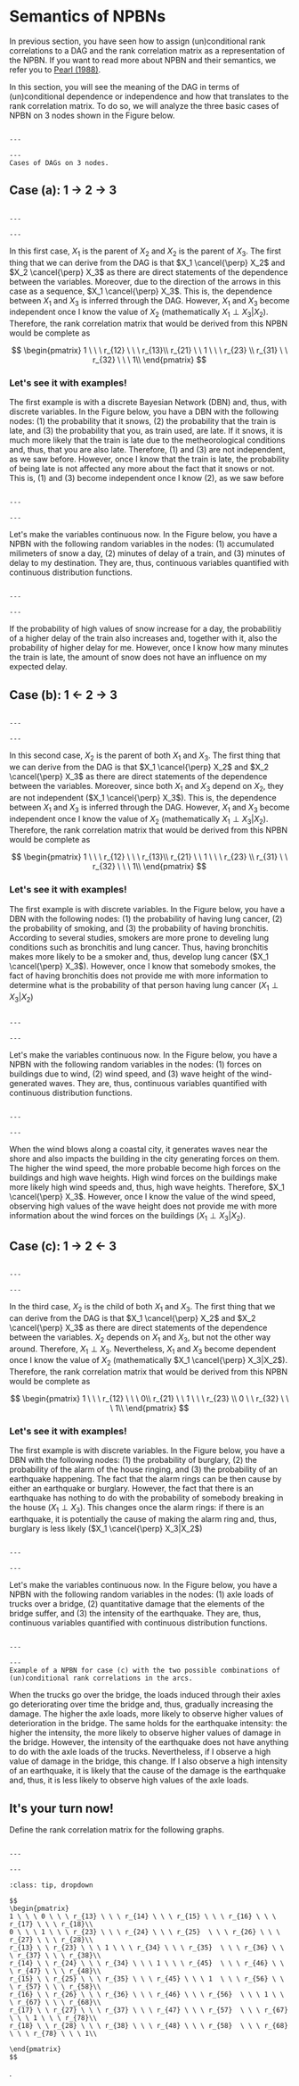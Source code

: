 
# Semantics of NPBNs

In previous section, you have seen how to assign (un)conditional rank correlations to a DAG and the rank correlation matrix as a representation of the NPBN. If you want to read more about NPBN and their semantics, we refer you to [Pearl (1988)](https://tudelft.on.worldcat.org/search/detail/927108286?queryString=Probabilistic%20reasoning%20in%20intelligent%20systems%3A%20networks%20of%20plausible%20inference).

In this section, you will see the meaning of the DAG in terms of (un)conditional dependence or independence and how that translates to the rank correlation matrix. To do so, we will analyze the three basic cases of NPBN on 3 nodes shown in the Figure below.

```{figure} ./figures/DAGs.png

---

---
Cases of DAGs on 3 nodes.
```

## Case (a): 1 $\rightarrow$ 2 $\rightarrow$ 3

```{figure} ./figures/case_a.png

---

---
```

In this first case, $X_1$ is the parent of $X_2$ and $X_2$ is the parent of $X_3$. The first thing that we can derive from the DAG is that $X_1 \cancel{\perp} X_2$ and $X_2 \cancel{\perp} X_3$ as there are direct statements of the dependence between the variables. Moreover, due to the direction of the arrows in this case as a sequence, $X_1 \cancel{\perp} X_3$. This is, the dependence between $X_1$ and $X_3$ is inferred through the DAG. However, $X_1$ and $X_3$ become independent once I know the value of $X_2$ (mathematically $X_1 \perp X_3|X_2$). Therefore, the rank correlation matrix that would be derived from this NPBN would be complete as

$$
\begin{pmatrix}
1 \ \ \ r_{12} \ \ \ r_{13}\\
r_{21} \ \ 1 \ \ \ r_{23} \\
r_{31} \ \ r_{32} \ \ \ 1\\
\end{pmatrix}
$$

### Let's see it with examples!

The first example is with a discrete Bayesian Network (DBN) and, thus, with discrete variables. In the Figure below, you have a DBN with the following nodes: (1) the probability that it snows, (2) the probability that the train is late, and (3) the probability that you, as train used, are late. If it snows, it is much more likely that the train is late due to the metheorological conditions and, thus, that you are also late. Therefore, (1) and (3) are not independent, as we saw before. However, once I know that the train is late, the probability of being late is not affected any more about the fact that it snows or not. This is, (1) and (3) become independent once I know (2), as we saw before

```{figure} ./figures/discrete_case_a.png

---

---
```

Let's make the variables continuous now. In the Figure below, you have a NPBN with the following random variables in the nodes: (1) accumulated milimeters of snow a day, (2) minutes of delay of a train, and (3) minutes of delay to my destination. They are, thus, continuous variables quantified with continuous distribution functions. 

```{figure} ./figures/continuous_case_a.png

---

---
```

If the probability of high values of snow increase for a day, the probabilitiy of a higher delay of the train also increases and, together with it, also the probability of higher delay for me. However, once I know how many minutes the train is late, the amount of snow does not have an influence on my expected delay.


## Case (b): 1 $\leftarrow$ 2 $\rightarrow$ 3

```{figure} ./figures/case_b.png

---

---
```

In this second case, $X_2$ is the parent of both $X_1$ and $X_3$. The first thing that we can derive from the DAG is that $X_1 \cancel{\perp} X_2$ and $X_2 \cancel{\perp} X_3$ as there are direct statements of the dependence between the variables. Moreover, since both $X_1$ and $X_3$ depend on $X_2$, they are not independent ($X_1 \cancel{\perp} X_3$). This is, the dependence between $X_1$ and $X_3$ is inferred through the DAG. However, $X_1$ and $X_3$ become independent once I know the value of $X_2$ (mathematically $X_1 \perp X_3|X_2$). Therefore, the rank correlation matrix that would be derived from this NPBN would be complete as

$$
\begin{pmatrix}
1 \ \ \ r_{12} \ \ \ r_{13}\\
r_{21} \ \ 1 \ \ \ r_{23} \\
r_{31} \ \ r_{32} \ \ \ 1\\
\end{pmatrix}
$$

### Let's see it with examples!

The first example is with discrete variables. In the Figure below, you have a DBN with the following nodes: (1) the probability of having lung cancer, (2) the probability of smoking, and (3) the probability of having bronchitis. According to several studies, smokers are more prone to develing lung conditions such as bronchitis and lung cancer. Thus, having bronchitis makes more likely to be a smoker and, thus, develop lung cancer ($X_1 \cancel{\perp} X_3$). However, once I know that somebody smokes, the fact of having bronchitis does not provide me with more information to determine what is the probability of that person having lung cancer ($X_1 \perp X_3| X_2$)

```{figure} ./figures/discrete_case_b.png

---

---
```

Let's make the variables continuous now. In the Figure below, you have a NPBN with the following random variables in the nodes: (1) forces on buildings due to wind, (2) wind speed, and (3) wave height of the wind-generated waves. They are, thus, continuous variables quantified with continuous distribution functions. 

```{figure} ./figures/continuous_case_b.png

---

---
```

When the wind blows along a coastal city, it generates waves near the shore and also impacts the building in the city generating forces on them. The higher the wind speed, the more probable become high forces on the buildings and high wave heights. High wind forces on the buildings make more likely high wind speeds and, thus, high wave heights. Therefore, $X_1 \cancel{\perp} X_3$. However, once I know the value of the wind speed, observing high values of the wave height does not provide me with more information about the wind forces on the buildings ($X_1 \perp X_3|X_2$).

## Case (c): 1 $\rightarrow$ 2 $\leftarrow$ 3

```{figure} ./figures/case_c.png

---

---
```

In the third case, $X_2$ is the child of both $X_1$ and $X_3$. The first thing that we can derive from the DAG is that $X_1 \cancel{\perp} X_2$ and $X_2 \cancel{\perp} X_3$ as there are direct statements of the dependence between the variables. $X_2$ depends on $X_1$ and $X_3$, but not the other way around. Therefore, $X_1 \perp X_3$. Nevertheless, $X_1$ and $X_3$ become dependent once I know the value of $X_2$ (mathematically $X_1 \cancel{\perp} X_3|X_2$). Therefore, the rank correlation matrix that would be derived from this NPBN would be complete as

$$
\begin{pmatrix}
1 \ \ \ r_{12} \ \ \ 0\\
r_{21} \ \ 1 \ \ \ r_{23} \\
0 \ \ r_{32} \ \ \ 1\\
\end{pmatrix}
$$

### Let's see it with examples!

The first example is with discrete variables. In the Figure below, you have a DBN with the following nodes: (1) the probability of burglary, (2) the probability of the alarm of the house ringing, and (3) the probability of an earthquake happening. The fact that the alarm rings can be then cause by either an earthquake or burglary. However, the fact that there is an earthquake has nothing to do with the probability of somebody breaking in the house ($X_1 \perp X_3$). This changes once the alarm rings: if there is an earthquake, it is potentially the cause of making the alarm ring and, thus, burglary is less likely ($X_1 \cancel{\perp} X_3|X_2$)

```{figure} ./figures/discrete_case_c.png

---

---
```

Let's make the variables continuous now. In the Figure below, you have a NPBN with the following random variables in the nodes: (1) axle loads of trucks over a bridge, (2) quantitative damage that the elements of the bridge suffer, and (3) the intensity of the earthquake. They are, thus, continuous variables quantified with continuous distribution functions. 

```{figure} ./figures/continuous_case_c.png

---

---
Example of a NPBN for case (c) with the two possible combinations of (un)conditional rank correlations in the arcs.
```

When the trucks go over the bridge, the loads induced through their axles go deteriorating over time the bridge and, thus, gradually increasing the damage. The higher the axle loads, more likely to observe higher values of deterioration in the bridge. The same holds for the earthquake intensity: the higher the intensity, the more likely to observe higher values of damage in the bridge. However, the intensity of the earthquake does not have anything to do with the axle loads of the trucks. Nevertheless, if I observe a high value of damage in the bridge, this change. If I also observe a high intensity of an earthquake, it is likely that the cause of the damage is the earthquake and, thus, it is less likely to observe high values of the axle loads.

## It's your turn now!

Define the rank correlation matrix for the following graphs.

```{figure} ../figures/Assigned_ranks.png

---

---
```

```{admonition} Solution
:class: tip, dropdown

$$
\begin{pmatrix}
1 \ \ \ 0 \ \ \ r_{13} \ \ \ r_{14} \ \ \ r_{15} \ \ \ r_{16} \ \ \ r_{17} \ \ \ r_{18}\\
0 \ \ \ 1 \ \ \ r_{23} \ \ \ r_{24} \ \ \ r_{25}  \ \ \ r_{26} \ \ \ r_{27} \ \ \ r_{28}\\
r_{13} \ \ r_{23} \ \ \ 1 \ \ \ r_{34} \ \ \ r_{35}  \ \ \ r_{36} \ \ \ r_{37} \ \ \ r_{38}\\
r_{14} \ \ r_{24} \ \ \ r_{34} \ \ \ 1 \ \ \ r_{45}  \ \ \ r_{46} \ \ \ r_{47} \ \ \ r_{48}\\
r_{15} \ \ r_{25} \ \ \ r_{35} \ \ \ r_{45} \ \ \ 1  \ \ \ r_{56} \ \ \ r_{57} \ \ \ r_{58}\\
r_{16} \ \ r_{26} \ \ \ r_{36} \ \ \ r_{46} \ \ \ r_{56}  \ \ \ 1 \ \ \ r_{67} \ \ \ r_{68}\\
r_{17} \ \ r_{27} \ \ \ r_{37} \ \ \ r_{47} \ \ \ r_{57}  \ \ \ r_{67} \ \ \ 1 \ \ \ r_{78}\\
r_{18} \ \ r_{28} \ \ \ r_{38} \ \ \ r_{48} \ \ \ r_{58}  \ \ \ r_{68} \ \ \ r_{78} \ \ \ 1\\

\end{pmatrix}
$$

```

.

